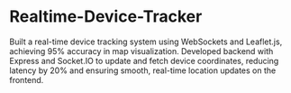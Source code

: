# Realtime-Device-Tracker
Built a real-time device tracking system using WebSockets and Leaflet.js, achieving 95% accuracy in map visualization. Developed backend with Express and Socket.IO to update and fetch device coordinates, reducing latency by 20% and ensuring smooth, real-time location updates on the frontend.
